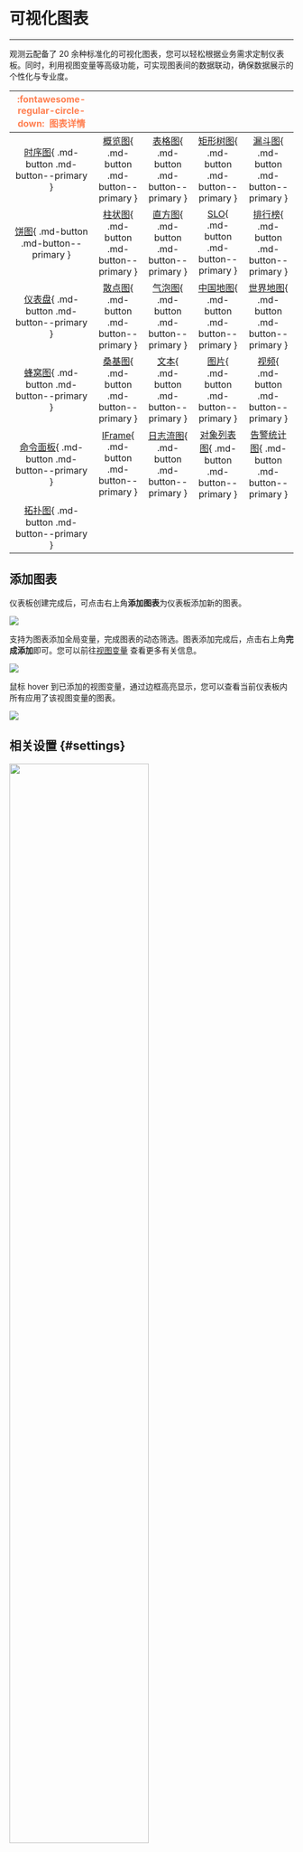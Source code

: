 # 可视化图表
---

观测云配备了 20 余种标准化的可视化图表，您可以轻松根据业务需求定制仪表板。同时，利用视图变量等高级功能，可实现图表间的数据联动，确保数据展示的个性化与专业度。

<!--

<font size=2>

<div class="grid cards" markdown>

- [<font color="coral"> :fontawesome-solid-arrow-right-long: &nbsp; **时序图**</font>](timeseries-chart.md)

</div>

<div class="grid cards" markdown>

- [<font color="coral"> :fontawesome-solid-arrow-right-long: &nbsp; **概览图**</font>](overview-chart.md)

</div>

<div class="grid cards" markdown>

- [<font color="coral"> :fontawesome-solid-arrow-right-long: &nbsp; **表格图**</font>](table-chart.md)

</div>

<div class="grid cards" markdown>

- [<font color="coral"> :fontawesome-solid-arrow-right-long: &nbsp; **矩形树图**</font>](treemap.md)
</div>

<div class="grid cards" markdown>

- [<font color="coral"> :fontawesome-solid-arrow-right-long: &nbsp; **漏斗图**</font>](funnel-chart.md)

</div>

<div class="grid cards" markdown>

- [<font color="coral"> :fontawesome-solid-arrow-right-long: &nbsp; **饼图**</font>](pie-chart.md)

</div>

<div class="grid cards" markdown>

- [<font color="coral"> :fontawesome-solid-arrow-right-long: &nbsp; **柱状图**</font>](bar-chart.md)

</div>

<div class="grid cards" markdown>

- [<font color="coral"> :fontawesome-solid-arrow-right-long: &nbsp; **直方图**</font>](histogram.md)

</div>

<div class="grid cards" markdown>

- [<font color="coral"> :fontawesome-solid-arrow-right-long: &nbsp; **SLO**</font>](slo-chart.md)

</div>

<div class="grid cards" markdown>

- [<font color="coral"> :fontawesome-solid-arrow-right-long: &nbsp; **排行榜**</font>](leaderboard.md)

</div>

<div class="grid cards" markdown>

- [<font color="coral"> :fontawesome-solid-arrow-right-long: &nbsp; **仪表盘**</font>](dashboard/index.md)

</div>

<div class="grid cards" markdown>

- [<font color="coral"> :fontawesome-solid-arrow-right-long: &nbsp; **散点图**</font>](scatter-plot.md)

</div>

<div class="grid cards" markdown>

- [<font color="coral"> :fontawesome-solid-arrow-right-long: &nbsp; **气泡图**</font>](bubble-chart.md)

</div>


<div class="grid cards" markdown>

- [<font color="coral"> :fontawesome-solid-arrow-right-long: &nbsp; **中国地图**</font>](china-map.md)

</div>


<div class="grid cards" markdown>

- [<font color="coral"> :fontawesome-solid-arrow-right-long: &nbsp; **世界地图**</font>](world-map.md)

</div>

<div class="grid cards" markdown>

- [<font color="coral"> :fontawesome-solid-arrow-right-long: &nbsp; **蜂窝图**</font>](cellular-map.md)

</div>

<div class="grid cards" markdown>

- [<font color="coral"> :fontawesome-solid-arrow-right-long: &nbsp; **桑基图**</font>](sankey.md)

</div>

<div class="grid cards" markdown>

- [<font color="coral"> :fontawesome-solid-arrow-right-long: &nbsp; **图片**</font>](picture.md)

</div>

<div class="grid cards" markdown>

- [<font color="coral"> :fontawesome-solid-arrow-right-long: &nbsp; **文本**</font>](text.md)

</div>

<div class="grid cards" markdown>

- [<font color="coral"> :fontawesome-solid-arrow-right-long: &nbsp; **视频**</font>](video.md)

</div>

<div class="grid cards" markdown>

- [<font color="coral"> :fontawesome-solid-arrow-right-long: &nbsp; **命令面板**</font>](command-panel.md)

</div>

<div class="grid cards" markdown>

- [<font color="coral"> :fontawesome-solid-arrow-right-long: &nbsp; **IFrame**</font>](iframe.md)

</div>

<div class="grid cards" markdown>

- [<font color="coral"> :fontawesome-solid-arrow-right-long: &nbsp; **日志流图**</font>](log-stream.md)

</div>

<div class="grid cards" markdown>

- [<font color="coral"> :fontawesome-solid-arrow-right-long: &nbsp; **对象列表图**</font>](object-list.md)

</div>

<div class="grid cards" markdown>

- [<font color="coral"> :fontawesome-solid-arrow-right-long: &nbsp; **告警统计图**</font>](alert-statistics.md)

</div>

<div class="grid cards" markdown>

- [<font color="coral"> :fontawesome-solid-arrow-right-long: &nbsp; **拓扑图**</font>](topology-map.md)

</div>

</font>
-->

|                   <font color=coral size=3>:fontawesome-regular-circle-down: &nbsp;**图表详情**</font>                 |                |                |   |   |
| :-------------------: | :--------------------: | :--------------------: | :--------------------: | :--------------------: |
| [时序图](timeseries-chart.md){ .md-button .md-button--primary } | [概览图](overview-chart.md){ .md-button .md-button--primary } | [表格图](table-chart.md){ .md-button .md-button--primary } |[矩形树图](treemap.md){ .md-button .md-button--primary } |[漏斗图](funnel-chart.md){ .md-button .md-button--primary } |
| [饼图](pie-chart.md){ .md-button .md-button--primary } | [柱状图](bar-chart.md){ .md-button .md-button--primary } | [直方图](histogram.md){ .md-button .md-button--primary } |[SLO](slo-chart.md){ .md-button .md-button--primary } |[排行榜](leaderboard.md){ .md-button .md-button--primary } |
| [仪表盘](dashboard/index.md){ .md-button .md-button--primary } | [散点图](scatter-plot.md){ .md-button .md-button--primary } | [气泡图](bubble-chart.md){ .md-button .md-button--primary } |[中国地图](china-map.md){ .md-button .md-button--primary } |[世界地图](world-map.md){ .md-button .md-button--primary } |
| [蜂窝图](cellular-map.md){ .md-button .md-button--primary } | [桑基图](sankey.md){ .md-button .md-button--primary } | [文本](text.md){ .md-button .md-button--primary } |[图片](picture.md){ .md-button .md-button--primary } |[视频](video.md){ .md-button .md-button--primary } |
| [命令面板](command-panel.md){ .md-button .md-button--primary } | [IFrame](iframe.md){ .md-button .md-button--primary } | [日志流图](log-stream.md){ .md-button .md-button--primary } |[对象列表图](object-list.md){ .md-button .md-button--primary } |[告警统计图](alert-statistics.md){ .md-button .md-button--primary } | 
| [拓扑图](topology-map.md){ .md-button .md-button--primary } |  |  |  |  |


## 添加图表

仪表板创建完成后，可点击右上角**添加图表**为仪表板添加新的图表。

![](../img/chart004.png)

支持为图表添加全局变量，完成图表的动态筛选。图表添加完成后，点击右上角**完成添加**即可。您可以前往[视图变量](../view-variable.md) 查看更多有关信息。

![](../img/chart005.png)

鼠标 hover 到已添加的视图变量，通过边框高亮显示，您可以查看当前仪表板内所有应用了该视图变量的图表。

![](../img/variables_1.png)

<!--
> 该图表联动显示功能适用于[时序图](timeseries-chart.md)、[概览图](overview-chart.md)、[表格图](table-chart.md)、[矩形树图](treemap.md)、[漏斗图](funnel-chart.md)、[饼图](pie-chart.md)、[柱状图](bar-chart.md)、[直方图](histogram.md)、[SLO](slo-chart.md)、[排行榜](leaderboard.md)、[仪表盘](dashboard/index.md)、[散点图](scatter-plot.md)、[气泡图](bubble-chart.md)、[中国地图](china-map.md)、[世界地图](world-map.md)、[蜂窝图](cellular-map.md)、[桑基图](sankey.md)、[命令面板](command-panel.md)、[IFrame](iframe.md)、[日志流图](log-stream.md)、[对象列表图](object-list.md)、[告警统计图](alert-statistics.md)。
-->

## 相关设置 {#settings}

<img src="../img/chart014.png" width="70%" >

<!--
其中，[日志流图](log-stream.md)支持 Copy as cURL、导出为 CSV 文件。

![](../img/stream-0724.png)
-->

### 修改

在图表中，点击 :octicons-gear-24: 按钮，选择**修改**，即可编辑图表配置。

在编辑图表时，可添加或者调整[图表查询](chart-query.md)，查看和复制[图表 JSON](chart-json.md) 代码，添加[图表链接](chart-link.md)，查看事件关联，调整图表样式和设置等内容。

![](../img/chart007.gif)

在设置按钮下，还可快速修改主标题：

<img src="../img/2.scene_3.png" width="70%" >

##### 锁定时间

若在图表设置中锁定时间选择 “最近 15 分钟”；

![](../img/chart008.png)

在预览图表时，图表右上角会出现选择的锁定时间，您可以按照您的实际情况选择锁定时间查看您的数据。

![](../img/chart009.png)

##### 自动对齐

若在图表设置中时间间隔选择**自动对齐**；

![](../img/chart010.png)

在预览图表时，图表右上角会出现时间间隔选项，您可以按照您的实际情况选择时间间隔查看您的数据。

![](../img/chart011.png)

### 组合图表

在图表中，点击 :octicons-gear-24: 按钮，选择**组合图表**即可添加其他图表组合为新的组合图表。组合图表一般用于组合一个指标不同结果值的多个图表，帮助用户了解指标的对比结果，同时可以随意组合不同类型的图表。

![](../img/chart012.png)

在组合图表中，点击 :octicons-gear-24: 按钮，选择**修改**，即可对组合的图表进行编辑；选择**修改主标题**，即可对组合图表的标题进行编辑，支持隐藏主标题。

![](../img/chart013.png)

### 分享

在 :octicons-gear-24: 按钮下，可**分享**当前图表。分享后的图表统一存储在**管理 > 分享管理 > 分享图表**。

**注意**：图表分享功能仅支持空间拥有者、管理员和标准成员操作，只读成员无法查看到分享图表的功能。

> 更多详情，可参考 [图表分享](chart-share.md)。

### 复制、克隆、删除

在 :octicons-gear-24: 按钮下，您可以复制、克隆或删除图表。

**注意**：

- 复制成功的图表可粘贴到其他的仪表板或者在笔记中使用；
- 克隆的图表可在当前仪表板直接编辑，帮助用户节约重新创建新图表的时间；
- 图表一旦删除不可复原，需要重新制作。

### 下载图表 {#download}

点击 :material-tray-arrow-down: 即可将图表下载为 PNG 图片。

<img src="../img/upload.png" width="70%" >

若图表为表格图，图表可下载为 PNG 图片、导出为 CSV 文件。

<img src="../img/upload-1.png" width="70%" >

## 分析图表 {#analysis}

在仪表板中，点击图表上的**分析**按钮或双击图表空白处，可以放大图表进行查看和分析。您可以通过鼠标 hover 查看图表的数据信息；或通过选择[时间轴](timeseries-chart.md)查看特定时间范围的指标趋势。

![](../img/0615-1.gif)

- 在 hover 到图表里面的某一条时间线时，若其他图表存在 by 分组条件且有相同 tags，则会在其他图表中对应显示高亮区块； 
- 通过单击图表查看图表的 [DQL 查询语句](chart-query.md)。

### [相似趋势指标](./timeseries-chart.md#similar) 

### 相关查看

- 点击某条时间线，您可以查看相关关联分析链接如日志、容器、进程、链路等，支持自定义关联[图表链接](chart-link.md)；

- 当图表查询存在主机（host) 信息，且图表查询中分组条件选择了 `by host`，您还可以查看相关的主机监控视图；

![](../img/0615.png)

### 下钻分析 {#deep}

为深入从数据中挖掘事件的根本原因，进而实现更精准的数据分析与排查，您可以对所有**指标数据**进行**下钻分析**。

点击进入**下钻分析**，框选时间区域后，点击**开始检索**即可呈现下钻分析结果。您可以在查询结果中查看该时间区域内的下钻⼀级标签及对应时序图分析结果。

![](../img/0615-2.gif)

### 根因分析 {#root}

为实现业务逻辑的根因定位，您可以使用**根因分析**功能来确定根因故障：

![](../img/0615-3.png)

![](../img/0615-3-1.png)

目前，根因分析支持 `磁盘使用率` 以及 `内存使用率` 两种指标。

**注意**：下钻分析与根因分析仅支持简单查询。

